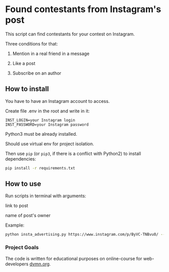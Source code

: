 # Found contestants from Instagram's post

This script can find contestants for your contest on Instagram.

Three conditions for that:

1. Mention in a real friend in a message

2. Like a post

3. Subscribe on an author

## How to install

You have to have an Instagram account to access.

Create file .env in the root and write in it:

```.env
INST_LOGIN=your Instagram login
INST_PASSWORD=your Instagram password
```

Python3 must be already installed.

Should use virtual env for project isolation.

Then use `pip` (or `pip3`, if there is a conflict with Python2) to install dependencies:

```bash
pip install -r requirements.txt
```

## How to use

Run scripts in terminal with arguments:

link to post

name of post's owner

Example:

```bash
python insta_advertising.py https://www.instagram.com/p/ByVC-TNBvu0/ --inst_account korea_v_ufe
```

### Project Goals

The code is written for educational purposes on online-course for web-developers [dvmn.org](https://dvmn.org/).
